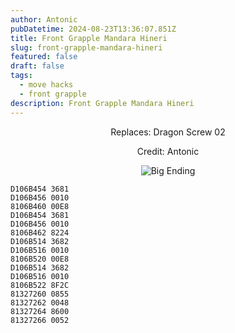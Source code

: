 ```yaml
---
author: Antonic
pubDatetime: 2024-08-23T13:36:07.851Z
title: Front Grapple Mandara Hineri
slug: front-grapple-mandara-hineri
featured: false
draft: false
tags:
  - move hacks
  - front grapple
description: Front Grapple Mandara Hineri
---
```

<center>
Replaces: Dragon Screw 02 <p>
Credit: Antonic

![Big Ending](../assets/front-grapple-mandara-hineri.gif)
</center>

```text
D106B454 3681
D106B456 0010
8106B460 00E8
D106B454 3681
D106B456 0010
8106B462 8224
D106B514 3682
D106B516 0010
8106B520 00E8
D106B514 3682
D106B516 0010
8106B522 8F2C
81327260 0855
81327262 0048
81327264 8600
81327266 0052
```
